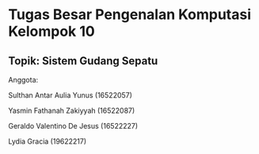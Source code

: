 # Tugas Besar Pengenalan Komputasi Kelompok 10

## Topik: Sistem Gudang Sepatu

Anggota:

Sulthan Antar Aulia Yunus	 (16522057)

Yasmin Fathanah Zakiyyah   (16522087)

Geraldo Valentino De Jesus (16522227)

Lydia Gracia               (19622217)
